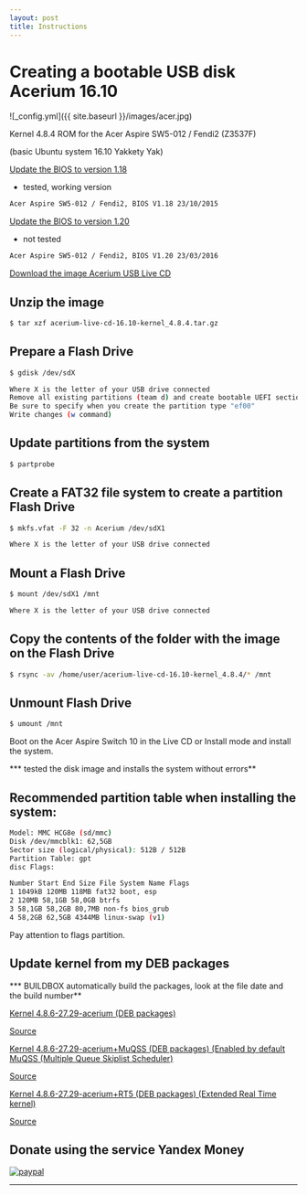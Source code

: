 ```yaml
---
layout: post
title: Instructions
---
```


# Creating a bootable USB disk Acerium 16.10


![_config.yml]({{ site.baseurl }}/images/acer.jpg)


Kernel 4.8.4 ROM for the Acer Aspire SW5-012 / Fendi2 (Z3537F)

(basic Ubuntu system 16.10 Yakkety Yak)


[Update the BIOS to version 1.18](http://global-download.acer.com/GDFiles/BIOS/BIOS/BIOS_Acer_1.18_A_A.zip?acerid=635811629128805837&Step1=NOTEBOOK&Step2=ASPIRE%20SWITCH&Step3=SW5-012&OS=ALL&LC=ru&BC=ACER&SC=EMEA_23)
- tested, working version

```bash
Acer Aspire SW5-012 / Fendi2, BIOS V1.18 23/10/2015
```

[Update the BIOS to version 1.20](http://global-download.acer.com/GDFiles/BIOS/BIOS/BIOS_Acer_1.20_A_A.zip?acerid=635943075181893127&Step1=NOTEBOOK&Step2=ASPIRE%20SWITCH&Step3=SW5-012&OS=ALL&LC=ru&BC=ACER&SC=EMEA_23)
- not tested

```bash
Acer Aspire SW5-012 / Fendi2, BIOS V1.20 23/03/2016
```


[Download the image Acerium USB Live CD](https://yadi.sk/d/6Weff6cvxq6dk)


## Unzip the image
```bash
$ tar xzf acerium-live-cd-16.10-kernel_4.8.4.tar.gz
```

## Prepare a Flash Drive
```bash
$ gdisk /dev/sdX

Where X is the letter of your USB drive connected
Remove all existing partitions (team d) and create bootable UEFI section (n command)
Be sure to specify when you create the partition type "ef00"
Write changes (w command)
```

## Update partitions from the system
```bash
$ partprobe
```

## Create a FAT32 file system to create a partition Flash Drive
```bash
$ mkfs.vfat -F 32 -n Acerium /dev/sdX1

Where X is the letter of your USB drive connected
```

## Mount a Flash Drive
```bash
$ mount /dev/sdX1 /mnt

Where X is the letter of your USB drive connected
```

## Copy the contents of the folder with the image on the Flash Drive
```bash
$ rsync -av /home/user/acerium-live-cd-16.10-kernel_4.8.4/* /mnt
```

## Unmount Flash Drive
```bash
$ umount /mnt
```

Boot on the Acer Aspire Switch 10 in the Live CD or Install mode and install the system.

***  tested the disk image and installs the system without errors**

## Recommended partition table when installing the system:
```bash
Model: MMC HCG8e (sd/mmc)
Disk /dev/mmcblk1: 62,5GB
Sector size (logical/physical): 512B / 512B
Partition Table: gpt
disc Flags:

Number Start End Size File System Name Flags
1 1049kB 120MB 118MB fat32 boot, esp
2 120MB 58,1GB 58,0GB btrfs
3 58,1GB 58,2GB 80,7MB non-fs bios_grub
4 58,2GB 62,5GB 4344MB linux-swap (v1)
```
Pay attention to flags partition.

## Update kernel from my DEB packages


*** BUILDBOX automatically build the packages, look at the file date and the build number**


[Kernel 4.8.6-27.29-acerium (DEB packages)](https://yadi.sk/d/YX_OhL4kxvJiK)

[Source](https://github.com/AndyLavr/Aspire-SW5-012_Kernel_4.8/tree/Ubuntu-4.8.6-27.29)

[Kernel 4.8.6-27.29-acerium+MuQSS (DEB packages) (Enabled by default MuQSS (Multiple Queue Skiplist Scheduler)](https://yadi.sk/d/PAjZUPdkxx9Df)

[Source](https://github.com/AndyLavr/Aspire-SW5-012_Kernel_4.8/tree/MuQSS-4.8.6-27.29)

[Kernel 4.8.6-27.29-acerium+RT5 (DEB packages) (Extended Real Time kernel)](https://yadi.sk/d/it5Dd6RHy484q)

[Source](https://github.com/AndyLavr/Aspire-SW5-012_Kernel_4.8/tree/Ubuntu-4.8.6-27.29-rt5)


## Donate using the service Yandex Money

[![paypal](https://www.paypalobjects.com/en_US/i/btn/btn_donateCC_LG.gif)](https://money.yandex.ru/to/410013794063623)


***
